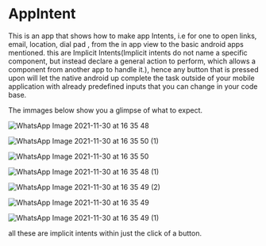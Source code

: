 # AppIntent
This is an app that shows how to make app Intents, i.e for one to open links, email, location, dial pad , from the in app view to the basic android apps mentioned.
this are Implicit Intents(Implicit intents do not name a specific component, but instead declare a general action to perform, which allows a component from another app to handle it.),
hence any button that is pressed upon will let the native android up complete the task outside of your mobile application with already predefined inputs that you can change in your code base.

The immages below show you a glimpse of what to expect.


![WhatsApp Image 2021-11-30 at 16 35 48](https://user-images.githubusercontent.com/30687283/144057630-7f14a9a4-0248-4216-b6b8-3fc5f7eda84d.jpeg)

![WhatsApp Image 2021-11-30 at 16 35 50 (1)](https://user-images.githubusercontent.com/30687283/144057675-537ef484-455d-4fb0-9bf4-32a1fe2b5352.jpeg)

![WhatsApp Image 2021-11-30 at 16 35 50](https://user-images.githubusercontent.com/30687283/144057693-41fb929d-2037-4907-890f-2e38e7cefa2e.jpeg)

![WhatsApp Image 2021-11-30 at 16 35 48 (1)](https://user-images.githubusercontent.com/30687283/144057772-e8a27385-6c68-42c0-8bf2-e5134ce070c6.jpeg)

![WhatsApp Image 2021-11-30 at 16 35 49 (2)](https://user-images.githubusercontent.com/30687283/144057734-42898028-2d26-4fa9-a90b-86bfc53fd55f.jpeg)

![WhatsApp Image 2021-11-30 at 16 35 49](https://user-images.githubusercontent.com/30687283/144057817-ca7d21c4-fad4-415b-bb44-7e3b41cd62cb.jpeg)

![WhatsApp Image 2021-11-30 at 16 35 49 (1)](https://user-images.githubusercontent.com/30687283/144057890-ce8dff8e-6983-4f6e-a083-09670d7b142a.jpeg)

all these are implicit intents within just the click of a button.


